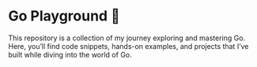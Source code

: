 # Go Playground 🚀

This repository is a collection of my journey exploring and mastering Go. Here, you’ll find code snippets, hands-on examples, and projects that I’ve built while diving into the world of Go.